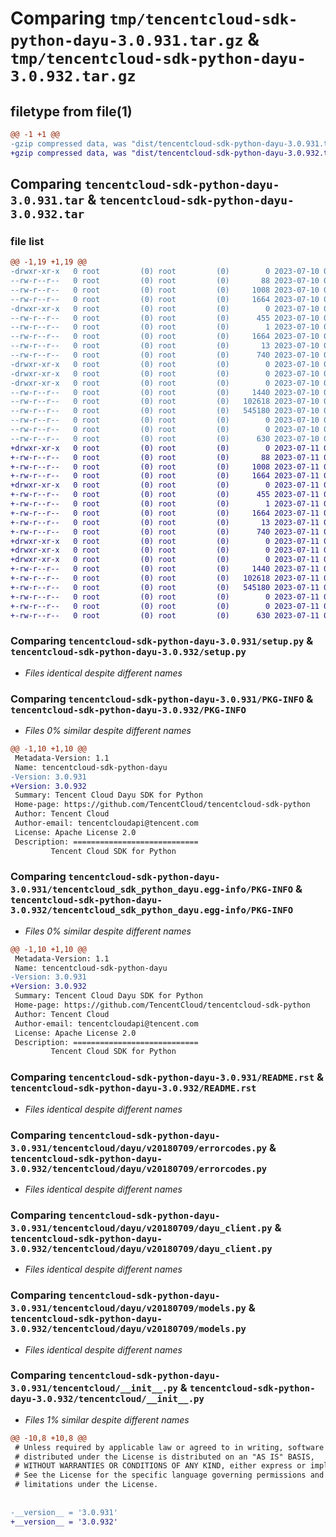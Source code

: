 # Comparing `tmp/tencentcloud-sdk-python-dayu-3.0.931.tar.gz` & `tmp/tencentcloud-sdk-python-dayu-3.0.932.tar.gz`

## filetype from file(1)

```diff
@@ -1 +1 @@
-gzip compressed data, was "dist/tencentcloud-sdk-python-dayu-3.0.931.tar", last modified: Mon Jul 10 00:38:37 2023, max compression
+gzip compressed data, was "dist/tencentcloud-sdk-python-dayu-3.0.932.tar", last modified: Tue Jul 11 00:41:18 2023, max compression
```

## Comparing `tencentcloud-sdk-python-dayu-3.0.931.tar` & `tencentcloud-sdk-python-dayu-3.0.932.tar`

### file list

```diff
@@ -1,19 +1,19 @@
-drwxr-xr-x   0 root         (0) root         (0)        0 2023-07-10 00:38:37.000000 tencentcloud-sdk-python-dayu-3.0.931/
--rw-r--r--   0 root         (0) root         (0)       88 2023-07-10 00:38:37.000000 tencentcloud-sdk-python-dayu-3.0.931/setup.cfg
--rw-r--r--   0 root         (0) root         (0)     1008 2023-07-10 00:38:37.000000 tencentcloud-sdk-python-dayu-3.0.931/setup.py
--rw-r--r--   0 root         (0) root         (0)     1664 2023-07-10 00:38:37.000000 tencentcloud-sdk-python-dayu-3.0.931/PKG-INFO
-drwxr-xr-x   0 root         (0) root         (0)        0 2023-07-10 00:38:37.000000 tencentcloud-sdk-python-dayu-3.0.931/tencentcloud_sdk_python_dayu.egg-info/
--rw-r--r--   0 root         (0) root         (0)      455 2023-07-10 00:38:37.000000 tencentcloud-sdk-python-dayu-3.0.931/tencentcloud_sdk_python_dayu.egg-info/SOURCES.txt
--rw-r--r--   0 root         (0) root         (0)        1 2023-07-10 00:38:37.000000 tencentcloud-sdk-python-dayu-3.0.931/tencentcloud_sdk_python_dayu.egg-info/dependency_links.txt
--rw-r--r--   0 root         (0) root         (0)     1664 2023-07-10 00:38:37.000000 tencentcloud-sdk-python-dayu-3.0.931/tencentcloud_sdk_python_dayu.egg-info/PKG-INFO
--rw-r--r--   0 root         (0) root         (0)       13 2023-07-10 00:38:37.000000 tencentcloud-sdk-python-dayu-3.0.931/tencentcloud_sdk_python_dayu.egg-info/top_level.txt
--rw-r--r--   0 root         (0) root         (0)      740 2023-07-10 00:38:37.000000 tencentcloud-sdk-python-dayu-3.0.931/README.rst
-drwxr-xr-x   0 root         (0) root         (0)        0 2023-07-10 00:38:37.000000 tencentcloud-sdk-python-dayu-3.0.931/tencentcloud/
-drwxr-xr-x   0 root         (0) root         (0)        0 2023-07-10 00:38:37.000000 tencentcloud-sdk-python-dayu-3.0.931/tencentcloud/dayu/
-drwxr-xr-x   0 root         (0) root         (0)        0 2023-07-10 00:38:37.000000 tencentcloud-sdk-python-dayu-3.0.931/tencentcloud/dayu/v20180709/
--rw-r--r--   0 root         (0) root         (0)     1440 2023-07-10 00:38:37.000000 tencentcloud-sdk-python-dayu-3.0.931/tencentcloud/dayu/v20180709/errorcodes.py
--rw-r--r--   0 root         (0) root         (0)   102618 2023-07-10 00:38:37.000000 tencentcloud-sdk-python-dayu-3.0.931/tencentcloud/dayu/v20180709/dayu_client.py
--rw-r--r--   0 root         (0) root         (0)   545180 2023-07-10 00:38:37.000000 tencentcloud-sdk-python-dayu-3.0.931/tencentcloud/dayu/v20180709/models.py
--rw-r--r--   0 root         (0) root         (0)        0 2023-07-10 00:38:37.000000 tencentcloud-sdk-python-dayu-3.0.931/tencentcloud/dayu/v20180709/__init__.py
--rw-r--r--   0 root         (0) root         (0)        0 2023-07-10 00:38:37.000000 tencentcloud-sdk-python-dayu-3.0.931/tencentcloud/dayu/__init__.py
--rw-r--r--   0 root         (0) root         (0)      630 2023-07-10 00:38:37.000000 tencentcloud-sdk-python-dayu-3.0.931/tencentcloud/__init__.py
+drwxr-xr-x   0 root         (0) root         (0)        0 2023-07-11 00:41:18.000000 tencentcloud-sdk-python-dayu-3.0.932/
+-rw-r--r--   0 root         (0) root         (0)       88 2023-07-11 00:41:18.000000 tencentcloud-sdk-python-dayu-3.0.932/setup.cfg
+-rw-r--r--   0 root         (0) root         (0)     1008 2023-07-11 00:41:18.000000 tencentcloud-sdk-python-dayu-3.0.932/setup.py
+-rw-r--r--   0 root         (0) root         (0)     1664 2023-07-11 00:41:18.000000 tencentcloud-sdk-python-dayu-3.0.932/PKG-INFO
+drwxr-xr-x   0 root         (0) root         (0)        0 2023-07-11 00:41:18.000000 tencentcloud-sdk-python-dayu-3.0.932/tencentcloud_sdk_python_dayu.egg-info/
+-rw-r--r--   0 root         (0) root         (0)      455 2023-07-11 00:41:18.000000 tencentcloud-sdk-python-dayu-3.0.932/tencentcloud_sdk_python_dayu.egg-info/SOURCES.txt
+-rw-r--r--   0 root         (0) root         (0)        1 2023-07-11 00:41:18.000000 tencentcloud-sdk-python-dayu-3.0.932/tencentcloud_sdk_python_dayu.egg-info/dependency_links.txt
+-rw-r--r--   0 root         (0) root         (0)     1664 2023-07-11 00:41:18.000000 tencentcloud-sdk-python-dayu-3.0.932/tencentcloud_sdk_python_dayu.egg-info/PKG-INFO
+-rw-r--r--   0 root         (0) root         (0)       13 2023-07-11 00:41:18.000000 tencentcloud-sdk-python-dayu-3.0.932/tencentcloud_sdk_python_dayu.egg-info/top_level.txt
+-rw-r--r--   0 root         (0) root         (0)      740 2023-07-11 00:41:18.000000 tencentcloud-sdk-python-dayu-3.0.932/README.rst
+drwxr-xr-x   0 root         (0) root         (0)        0 2023-07-11 00:41:18.000000 tencentcloud-sdk-python-dayu-3.0.932/tencentcloud/
+drwxr-xr-x   0 root         (0) root         (0)        0 2023-07-11 00:41:18.000000 tencentcloud-sdk-python-dayu-3.0.932/tencentcloud/dayu/
+drwxr-xr-x   0 root         (0) root         (0)        0 2023-07-11 00:41:18.000000 tencentcloud-sdk-python-dayu-3.0.932/tencentcloud/dayu/v20180709/
+-rw-r--r--   0 root         (0) root         (0)     1440 2023-07-11 00:41:18.000000 tencentcloud-sdk-python-dayu-3.0.932/tencentcloud/dayu/v20180709/errorcodes.py
+-rw-r--r--   0 root         (0) root         (0)   102618 2023-07-11 00:41:18.000000 tencentcloud-sdk-python-dayu-3.0.932/tencentcloud/dayu/v20180709/dayu_client.py
+-rw-r--r--   0 root         (0) root         (0)   545180 2023-07-11 00:41:18.000000 tencentcloud-sdk-python-dayu-3.0.932/tencentcloud/dayu/v20180709/models.py
+-rw-r--r--   0 root         (0) root         (0)        0 2023-07-11 00:41:18.000000 tencentcloud-sdk-python-dayu-3.0.932/tencentcloud/dayu/v20180709/__init__.py
+-rw-r--r--   0 root         (0) root         (0)        0 2023-07-11 00:41:18.000000 tencentcloud-sdk-python-dayu-3.0.932/tencentcloud/dayu/__init__.py
+-rw-r--r--   0 root         (0) root         (0)      630 2023-07-11 00:41:18.000000 tencentcloud-sdk-python-dayu-3.0.932/tencentcloud/__init__.py
```

### Comparing `tencentcloud-sdk-python-dayu-3.0.931/setup.py` & `tencentcloud-sdk-python-dayu-3.0.932/setup.py`

 * *Files identical despite different names*

### Comparing `tencentcloud-sdk-python-dayu-3.0.931/PKG-INFO` & `tencentcloud-sdk-python-dayu-3.0.932/PKG-INFO`

 * *Files 0% similar despite different names*

```diff
@@ -1,10 +1,10 @@
 Metadata-Version: 1.1
 Name: tencentcloud-sdk-python-dayu
-Version: 3.0.931
+Version: 3.0.932
 Summary: Tencent Cloud Dayu SDK for Python
 Home-page: https://github.com/TencentCloud/tencentcloud-sdk-python
 Author: Tencent Cloud
 Author-email: tencentcloudapi@tencent.com
 License: Apache License 2.0
 Description: ============================
         Tencent Cloud SDK for Python
```

### Comparing `tencentcloud-sdk-python-dayu-3.0.931/tencentcloud_sdk_python_dayu.egg-info/PKG-INFO` & `tencentcloud-sdk-python-dayu-3.0.932/tencentcloud_sdk_python_dayu.egg-info/PKG-INFO`

 * *Files 0% similar despite different names*

```diff
@@ -1,10 +1,10 @@
 Metadata-Version: 1.1
 Name: tencentcloud-sdk-python-dayu
-Version: 3.0.931
+Version: 3.0.932
 Summary: Tencent Cloud Dayu SDK for Python
 Home-page: https://github.com/TencentCloud/tencentcloud-sdk-python
 Author: Tencent Cloud
 Author-email: tencentcloudapi@tencent.com
 License: Apache License 2.0
 Description: ============================
         Tencent Cloud SDK for Python
```

### Comparing `tencentcloud-sdk-python-dayu-3.0.931/README.rst` & `tencentcloud-sdk-python-dayu-3.0.932/README.rst`

 * *Files identical despite different names*

### Comparing `tencentcloud-sdk-python-dayu-3.0.931/tencentcloud/dayu/v20180709/errorcodes.py` & `tencentcloud-sdk-python-dayu-3.0.932/tencentcloud/dayu/v20180709/errorcodes.py`

 * *Files identical despite different names*

### Comparing `tencentcloud-sdk-python-dayu-3.0.931/tencentcloud/dayu/v20180709/dayu_client.py` & `tencentcloud-sdk-python-dayu-3.0.932/tencentcloud/dayu/v20180709/dayu_client.py`

 * *Files identical despite different names*

### Comparing `tencentcloud-sdk-python-dayu-3.0.931/tencentcloud/dayu/v20180709/models.py` & `tencentcloud-sdk-python-dayu-3.0.932/tencentcloud/dayu/v20180709/models.py`

 * *Files identical despite different names*

### Comparing `tencentcloud-sdk-python-dayu-3.0.931/tencentcloud/__init__.py` & `tencentcloud-sdk-python-dayu-3.0.932/tencentcloud/__init__.py`

 * *Files 1% similar despite different names*

```diff
@@ -10,8 +10,8 @@
 # Unless required by applicable law or agreed to in writing, software
 # distributed under the License is distributed on an "AS IS" BASIS,
 # WITHOUT WARRANTIES OR CONDITIONS OF ANY KIND, either express or implied.
 # See the License for the specific language governing permissions and
 # limitations under the License.
 
 
-__version__ = '3.0.931'
+__version__ = '3.0.932'
```

